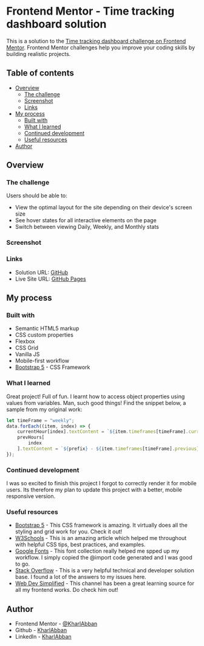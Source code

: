# Frontend Mentor - Time tracking dashboard solution

This is a solution to the [Time tracking dashboard challenge on Frontend Mentor](https://www.frontendmentor.io/challenges/time-tracking-dashboard-UIQ7167Jw). Frontend Mentor challenges help you improve your coding skills by building realistic projects.

## Table of contents

- [Overview](#overview)
  - [The challenge](#the-challenge)
  - [Screenshot](#screenshot)
  - [Links](#links)
- [My process](#my-process)
  - [Built with](#built-with)
  - [What I learned](#what-i-learned)
  - [Continued development](#continued-development)
  - [Useful resources](#useful-resources)
- [Author](#author)

## Overview

### The challenge

Users should be able to:

- View the optimal layout for the site depending on their device's screen size
- See hover states for all interactive elements on the page
- Switch between viewing Daily, Weekly, and Monthly stats

### Screenshot

### Links

- Solution URL: [GitHub](https://github.com/KharlAbban/frontendmentor-time-tracking-soln)
- Live Site URL: [GitHub Pages](https://kharlabban.github.io/projects/frontendmentor_time_tracker/index.html)

## My process

### Built with

- Semantic HTML5 markup
- CSS custom properties
- Flexbox
- CSS Grid
- Vanilla JS
- Mobile-first workflow
- [Bootstrap 5](https://getbootstrap.com) - CSS Framework

### What I learned

Great project! Full of fun. I learnt how to access object properties using values from variables. Man, such good things!
Find the snippet below, a sample from my original work:

```js
let timeFrame = "weekly";
data.forEach((item, index) => {
	currentHour[index].textContent = `${item.timeframes[timeFrame].current}hrs`;
	prevHours[
		index
	].textContent = `${prefix} - ${item.timeframes[timeFrame].previous}hrs`;
});
```

### Continued development

I was so excited to finish this project I forgot to correctly render it for mobile users. Its therefore my plan to update this project with a better, mobile responsive version.

### Useful resources

- [Bootstrap 5](https://www.getbootstrap.com) - This CSS framework is amazing. It virtually does all the styling and grid work for you. Check it out!
- [W3Schools](https://www.w3schools.com) - This is an amazing article which helped me throughout with helpful CSS tips, best practices, and examples.
- [Google Fonts](https://fonts.google.com) - This font collection really helped me spped up my workflow. I simply copied the @import code generated and I was good to go.
- [Stack Overflow](https://stackoverflow.com) - This is a very helpful technical and developer solution base. I found a lot of the answers to my issues here.
- [Web Dev Simplified](https://www.youtube.com/WebDevSimplified) - This channel has been a great learning source for all my frontend works. Do check him out!

## Author

- Frontend Mentor - [@KharlAbban](https://www.frontendmentor.io/profile/KharlAbban)
- Github - [KharlAbban](https://www.github.com/KharlAbban)
- LinkedIn - [KharlAbban](https://www.linkedin.com/in/er-carl-abban-623817271/)
